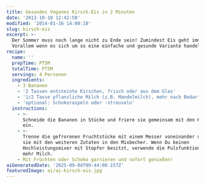 ```yaml
---
title: Gesundes Veganes Kirsch-Eis in 2 Minuten
date: '2013-10-18 12:42:58'
modified: '2014-01-16 14:00:18'
slug: kirsch-eis
excerpt: >-
  Der Sommer muss noch lange nicht zu Ende sein! Zumindest Eis geht immer noch.
  Vorallem wenn es sich um so eine einfache und gesunde Variante handelt!
recipe:
  name: ''
  prepTime: PT5M
  totalTime: PT5M
  servings: 4 Personen
  ingredients:
    - 3 Bananen
    - '2 Tassen entsteinte Kirschen, frisch oder aus dem Glas'
    - '1/2 Tasse pflanzliche Milch (z.B. Mandelmilch), mehr nach Bedarf'
    - 'optional: Schokoraspeln oder -streuseln'
  instructions:
    - >-
      Schneide die Bananen in Stücke und friere sie gemeinsam mit den Kirschen
      ein.
    - >-
      Trenne die gefrorenen Fruchtstücke mit einem Messer voneinander und gib
      sie mit den weiteren Zutaten in den Mixbecher. Wenn Du keinen
      Hochleistungsmixer mit Stopfer besitzt, verwende die Pulsfunktion und ev.
      mehr Milch.
    - Mit Früchten oder Schoko garnieren und sofort genießen!
aiGeneratedDate: '2025-09-04T09:44:00.157Z'
featuredImage: ai/ai-kirsch-eis.jpg
---
```


